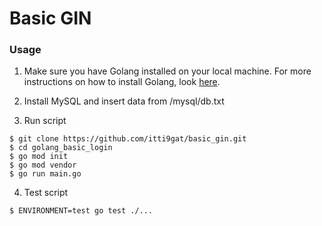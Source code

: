 # Basic GIN


### Usage
1. Make sure you have Golang installed on your local machine. 
For more instructions on how to install Golang, look [here](https://golang.org/doc/install).

2. Install MySQL and insert data from /mysql/db.txt

3. Run script
```
$ git clone https://github.com/itti9gat/basic_gin.git
$ cd golang_basic_login
$ go mod init
$ go mod vendor
$ go run main.go
```

4. Test script
```
$ ENVIRONMENT=test go test ./...
```
